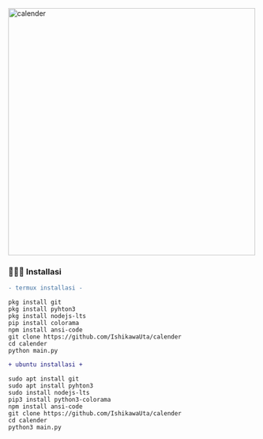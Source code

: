 <img align="center" alt="calender" src="https://i.top4top.io/p_3250ovgpw1.jpg" width="500"/>

<h3> 👨🏻‍💻 Installasi </h3>

```diff
- termux installasi -
```

```
pkg install git
pkg install pyhton3
pkg install nodejs-lts
pip install colorama
npm install ansi-code
git clone https://github.com/IshikawaUta/calender
cd calender
python main.py
```
```diff
+ ubuntu installasi +
```

```
sudo apt install git
sudo apt install pyhton3
sudo install nodejs-lts
pip3 install python3-colorama
npm install ansi-code
git clone https://github.com/IshikawaUta/calender
cd calender
python3 main.py
```
